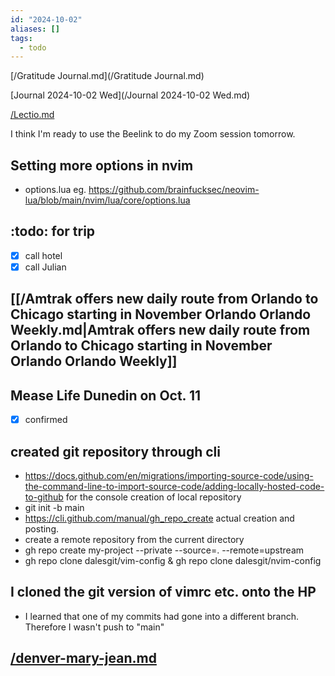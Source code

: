 ```yaml
---
id: "2024-10-02"
aliases: []
tags:
  - todo
---
```


[/Gratitude Journal.md](/Gratitude Journal.md)

[Journal 2024-10-02 Wed](/Journal 2024-10-02 Wed.md)

[/Lectio.md](/Lectio.md)

I think I'm ready to use the Beelink to do my Zoom session tomorrow.

## Setting more options in nvim

- options.lua eg. <https://github.com/brainfucksec/neovim-lua/blob/main/nvim/lua/core/options.lua>

## :todo: for trip

- [x] call hotel
- [x] call Julian

## [[/Amtrak offers new daily route from Orlando to Chicago starting in November  Orlando  Orlando Weekly.md|Amtrak offers new daily route from Orlando to Chicago starting in November  Orlando  Orlando Weekly]]

## Mease Life Dunedin on Oct. 11

- [x] confirmed

## created git repository through cli

- <https://docs.github.com/en/migrations/importing-source-code/using-the-command-line-to-import-source-code/adding-locally-hosted-code-to-github> for the console creation of local repository
- git init -b main
- <https://cli.github.com/manual/gh_repo_create> actual creation and posting.
- create a remote repository from the current directory
- gh repo create my-project --private --source=. --remote=upstream
- gh repo clone dalesgit/vim-config & gh repo clone dalesgit/nvim-config

## I cloned the git version of vimrc etc. onto the HP

- I learned that one of my commits had gone into a different branch. Therefore I wasn't push to "main"

## [/denver-mary-jean.md](/denver-mary-jean.md)
